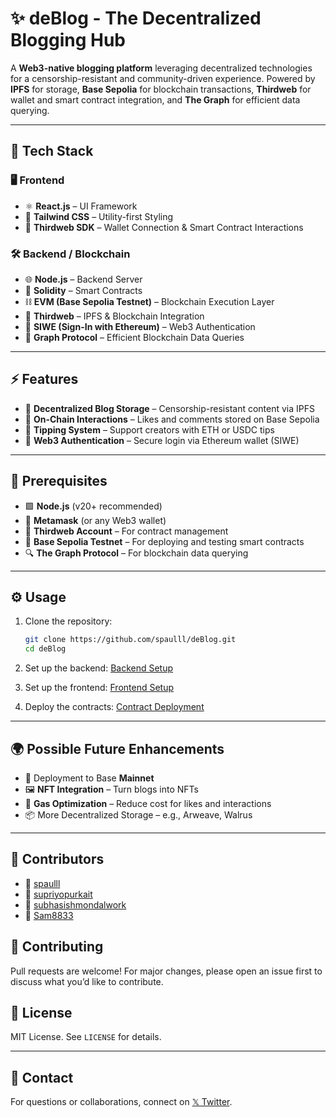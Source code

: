 # ✨ deBlog - The Decentralized Blogging Hub

A **Web3-native blogging platform** leveraging decentralized technologies for a censorship-resistant and community-driven experience. Powered by **IPFS** for storage, **Base Sepolia** for blockchain transactions, **Thirdweb** for wallet and smart contract integration, and **The Graph** for efficient data querying.

---

## 🚀 Tech Stack

### 🖥 Frontend
- ⚛️ **React.js** – UI Framework
- 🎨 **Tailwind CSS** – Utility-first Styling
- 🧩 **Thirdweb SDK** – Wallet Connection & Smart Contract Interactions

### 🛠 Backend / Blockchain
- 🌐 **Node.js** – Backend Server
- 🧠 **Solidity** – Smart Contracts
- ⛓ **EVM (Base Sepolia Testnet)** – Blockchain Execution Layer
- 🔌 **Thirdweb** – IPFS & Blockchain Integration
- 🔐 **SIWE (Sign-In with Ethereum)** – Web3 Authentication
- 📡 **Graph Protocol** – Efficient Blockchain Data Queries

---

## ⚡ Features

- 📝 **Decentralized Blog Storage** – Censorship-resistant content via IPFS
- 💬 **On-Chain Interactions** – Likes and comments stored on Base Sepolia
- 🎁 **Tipping System** – Support creators with ETH or USDC tips
- 🔑 **Web3 Authentication** – Secure login via Ethereum wallet (SIWE)

---

## 🧰 Prerequisites

- 🟩 **Node.js** (v20+ recommended)
- 🦊 **Metamask** (or any Web3 wallet)
- 🧪 **Thirdweb Account** – For contract management
- 🧬 **Base Sepolia Testnet** – For deploying and testing smart contracts
- 🔍 **The Graph Protocol** – For blockchain data querying

---

## ⚙️ Usage

1. Clone the repository:
   ```bash
   git clone https://github.com/spaulll/deBlog.git
   cd deBlog
   ```

2. Set up the backend: [Backend Setup](backend/README.md)  
3. Set up the frontend: [Frontend Setup](frontend/README.md)  
4. Deploy the contracts: [Contract Deployment](contract/README.md)

---

## 🌍 Possible Future Enhancements

- 🚀 Deployment to Base **Mainnet**
- 🖼 **NFT Integration** – Turn blogs into NFTs
- 💸 **Gas Optimization** – Reduce cost for likes and interactions
- 📦 More Decentralized Storage – e.g., Arweave, Walrus

---

## 👥 Contributors

- 👤 [spaulll](https://github.com/spaulll/)
- 👤 [supriyopurkait](https://github.com/supriyopurkait/)
- 👤 [subhasishmondalwork](https://github.com/subhasishmondalwork/)
- 👤 [Sam8833](https://github.com/Sam8833/)

## 🤝 Contributing

Pull requests are welcome! For major changes, please open an issue first to discuss what you’d like to contribute.

## 📜 License
MIT License. See `LICENSE` for details.

---

## 🎯 Contact

For questions or collaborations, connect on [𝕏 Twitter](https://x.com/SP889900).